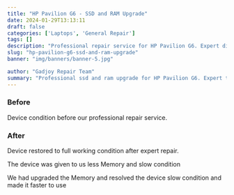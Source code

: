 ```yaml
---
title: "HP Pavilion G6 - SSD and RAM Upgrade"
date: 2024-01-29T13:13:11
draft: false
categories: ['Laptops', 'General Repair']
tags: []
description: "Professional repair service for HP Pavilion G6. Expert diagnosis and quality repairs in Bangalore."
slug: "hp-pavilion-g6-ssd-and-ram-upgrade"
banner: "img/banners/banner-5.jpg"

author: "Gadjoy Repair Team"
summary: "Professional ssd and ram upgrade for HP Pavilion G6. Expert technicians, quality parts, warranty included."
---
```


### Before

Device condition before our professional repair service.

### After

Device restored to full working condition after expert repair.

The device was given to us less Memory and slow condition

We had upgraded the Memory and resolved the device slow condition and made it faster to use